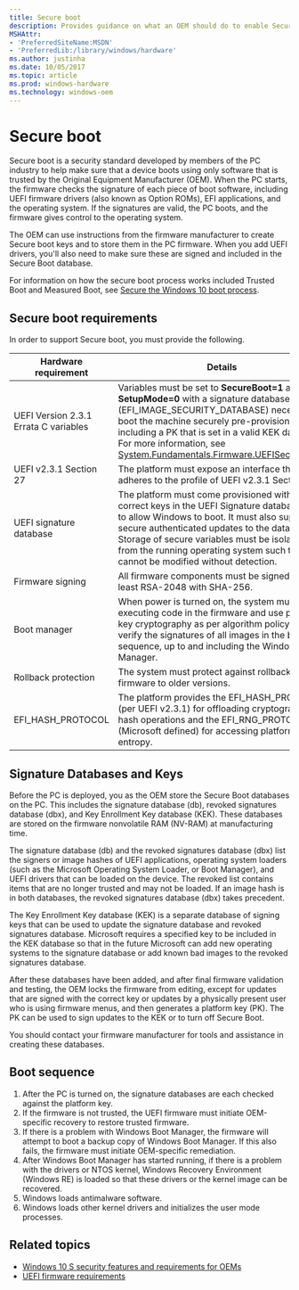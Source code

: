 ```yaml
---
title: Secure boot
description: Provides guidance on what an OEM should do to enable Securely booting a device
MSHAttr:
- 'PreferredSiteName:MSDN'
- 'PreferredLib:/library/windows/hardware'
ms.author: justinha
ms.date: 10/05/2017
ms.topic: article
ms.prod: windows-hardware
ms.technology: windows-oem
---
```


# Secure boot

Secure boot is a security standard developed by members of the PC industry to help make sure that a device boots using only software that is trusted by the Original Equipment Manufacturer (OEM). When the PC starts, the firmware checks the signature of each piece of boot software, including UEFI firmware drivers (also known as Option ROMs), EFI applications, and the operating system. If the signatures are valid, the PC boots, and the firmware gives control to the operating system.

The OEM can use instructions from the firmware manufacturer to create Secure boot keys and to store them in the PC firmware. When you add UEFI drivers, you'll also need to make sure these are signed and included in the Secure Boot database. 

For information on how the secure boot process works included Trusted Boot and Measured Boot, see [Secure the Windows 10 boot process](https://docs.microsoft.com/en-us/windows/threat-protection/secure-the-windows-10-boot-process). 

## Secure boot requirements

In order to support Secure boot, you must provide the following. 

| Hardware requirement | Details |
|----------------------|---------|
| UEFI Version 2.3.1 Errata C variables | Variables must be set to **SecureBoot=1** and **SetupMode=0** with a signature database (EFI_IMAGE_SECURITY_DATABASE) necessary to boot the machine securely pre-provisioned, and including a PK that is set in a valid KEK database. For more information, see [System.Fundamentals.Firmware.UEFISecureBoot](https://docs.microsoft.com/en-us/windows-hardware/design/compatibility/systems#systemfundamentalsfirmwareuefisecureboot). |
| UEFI v2.3.1 Section 27 | The platform must expose an interface that adheres to the profile of UEFI v2.3.1 Section 27. |
| UEFI signature database | The platform must come provisioned with the correct keys in the UEFI Signature database (db) to allow Windows to boot. It must also support secure authenticated updates to the databases. Storage of secure variables must be isolated from the running operating system such that they cannot be modified without detection. |
| Firmware signing | All firmware components must be signed using at least RSA-2048 with SHA-256. |
| Boot manager | When power is turned on, the system must start executing code in the firmware and use public key cryptography as per algorithm policy to verify the signatures of all images in the boot sequence, up to and including the Windows Boot Manager. |
|Rollback protection | The system must protect against rollback of firmware to older versions. |
| EFI_HASH_PROTOCOL | The platform provides the EFI_HASH_PROTOCOL (per UEFI v2.3.1) for offloading cryptographic hash operations and the EFI_RNG_PROTOCOL (Microsoft defined) for accessing platform entropy. |

## Signature Databases and Keys

Before the PC is deployed, you as the OEM store the Secure Boot databases on the PC. This includes the signature database (db), revoked signatures database (dbx), and Key Enrollment Key database (KEK). These databases are stored on the firmware nonvolatile RAM (NV-RAM) at manufacturing time.

The signature database (db) and the revoked signatures database (dbx) list the signers or image hashes of UEFI applications, operating system loaders (such as the Microsoft Operating System Loader, or Boot Manager), and UEFI drivers that can be loaded on the device. The revoked list contains items that are no longer trusted and may not be loaded. If an image hash is in both databases, the revoked signatures database (dbx) takes precedent. 

The Key Enrollment Key database (KEK) is a separate database of signing keys that can be used to update the signature database and revoked signatures database. Microsoft requires a specified key to be included in the KEK database so that in the future Microsoft can add new operating systems to the signature database or add known bad images to the revoked signatures database.

After these databases have been added, and after final firmware validation and testing, the OEM locks the firmware from editing, except for updates that are signed with the correct key or updates by a physically present user who is using firmware menus, and then generates a platform key (PK). The PK can be used to sign updates to the KEK or to turn off Secure Boot.

You should contact your firmware manufacturer for tools and assistance in creating these databases. 

## Boot sequence

1. After the PC is turned on, the signature databases are each checked against the platform key.
2. If the firmware is not trusted, the UEFI firmware must initiate OEM-specific recovery to restore trusted firmware.
3. If there is a problem with Windows Boot Manager, the firmware will attempt to boot a backup copy of Windows Boot Manager. If this also fails, the firmware must initiate OEM-specific remediation.
4. After Windows Boot Manager has started running, if there is a problem with the drivers or NTOS kernel, Windows Recovery Environment (Windows RE) is loaded so that these drivers or the kernel image can be recovered.
5. Windows loads antimalware software.
6. Windows loads other kernel drivers and initializes the user mode processes.


## <span id="related_topics"></span>Related topics

- [Windows 10 S security features and requirements for OEMs](https://docs.microsoft.com/en-us/windows-hardware/design/device-experiences/oem-10s-security)
- [UEFI firmware requirements](https://docs.microsoft.com/en-us/windows-hardware/design/device-experiences/oem-uefi)